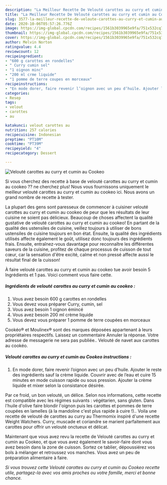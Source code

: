 ```yaml
---
description: "La Meilleur Recette De Velouté carottes au curry et cumin au Cookeo"
title: "La Meilleur Recette De Velouté carottes au curry et cumin au Cookeo"
slug: 3577-la-meilleur-recette-de-veloute-carottes-au-curry-et-cumin-au-cookeo
date: 2020-10-06T05:57:26.776Z
image: https://img-global.cpcdn.com/recipes/1561b3039965e9fa/751x532cq70/veloute-carottes-au-curry-et-cumin-au-cookeo-photo-principale-de-la-recette.jpg
thumbnail: https://img-global.cpcdn.com/recipes/1561b3039965e9fa/751x532cq70/veloute-carottes-au-curry-et-cumin-au-cookeo-photo-principale-de-la-recette.jpg
cover: https://img-global.cpcdn.com/recipes/1561b3039965e9fa/751x532cq70/veloute-carottes-au-curry-et-cumin-au-cookeo-photo-principale-de-la-recette.jpg
author: Melvin Norton
ratingvalue: 4.4
reviewcount: 12
recipeingredient:
- "600 g carottes en rondelles"
- " Curry cumin sel"
- "1 oignon minc"
- "200 ml crme liquide"
- "1 pomme de terre coupes en morceaux"
recipeinstructions:
- "En mode dorer, faire revenir l’oignon avec un peu d’huile. Ajouter le reste des ingrédients sauf la crème liquide. Couvrir avec de l’eau et cuire 15 minutes en mode cuisson rapide ou sous pression. Ajouter la crème liquide et mixer selon la consistance désirée."
categories:
- Resep
tags:
- velout
- carottes
- au

katakunci: velout carottes au 
nutrition: 257 calories
recipecuisine: Indonesian
preptime: "PT10M"
cooktime: "PT39M"
recipeyield: "4"
recipecategory: Dessert

---
```



![Velouté carottes au curry et cumin au Cookeo](https://img-global.cpcdn.com/recipes/1561b3039965e9fa/751x532cq70/veloute-carottes-au-curry-et-cumin-au-cookeo-photo-principale-de-la-recette.jpg)

Si vous cherchez des recette à base de velouté carottes au curry et cumin au cookeo ?? ne cherchez plus! Nous vous fournissons uniquement le meilleur velouté carottes au curry et cumin au cookeo ici. Nous avons un grand nombre de recette à tester.

La plupart des gens sont paresseux de commencer à cuisiner velouté carottes au curry et cumin au cookeo de peur que les résultats de leur cuisine ne soient pas délicieux. Beaucoup de choses affectent la qualité gustative de velouté carottes au curry et cumin au cookeo! En partant de la qualité des ustensiles de cuisine, veillez toujours à utiliser de bons ustensiles de cuisine toujours en bon état. Ensuite, la qualité des ingrédients utilisés affecte également le goût, utilisez donc toujours des ingrédients frais. Ensuite, entraînez-vous davantage pour reconnaître les différentes saveurs de la cuisine, profitez de chaque processus de cuisson de tout cœur, car la sensation d'être excité, calme et non pressé affecte aussi le résultat final de la cuisson!

<!--inarticleads1-->

À faire velouté carottes au curry et cumin au cookeo tue avoir besoin 5 Ingrédients et 1 pas. Voici comment vous faire cette.

##### Ingrédients de velouté carottes au curry et cumin au cookeo :

1. Vous avez besoin 600 g carottes en rondelles
1. Vous devez vous préparer  Curry, cumin, sel
1. Vous avez besoin 1 oignon émincé
1. Vous avez besoin 200 ml crème liquide
1. Vous devez vous préparer 1 pomme de terre coupées en morceaux


Cookéo® et Moulinex® sont des marques déposées appartenant à leurs propriétaires respectifs. Laissez un commentaire Annuler la réponse. Votre adresse de messagerie ne sera pas publiée.. Velouté de navet aux carottes au cookéo. 

<!--inarticleads2-->

##### Velouté carottes au curry et cumin au Cookeo instructions :

1. En mode dorer, faire revenir l’oignon avec un peu d’huile. Ajouter le reste des ingrédients sauf la crème liquide. Couvrir avec de l’eau et cuire 15 minutes en mode cuisson rapide ou sous pression. Ajouter la crème liquide et mixer selon la consistance désirée.


Par ce froid, un bon velouté, un délice. Selon nos informations, cette recette est compatible avec les régimes suivants : végétarien, sans gluten. Dans l&#39;huile d&#39;olive faire blondir l&#39;oignon puis les carottes et pommes de terre coupées en lamelles (à la mandoline c&#39;est plus rapide à cuire !).. Voila une recette de velouté de carottes au curry au Thermomix inspiré d&#39;une recette Weight Watchers. Curry, muscade et coriandre se marient parfaitement aux carottes pour offrir un velouté onctueux et délicat. 

<!--inarticleads1-->

<p>
Maintenant que vous avez revu la recette de Velouté carottes au curry et cumin au Cookeo, et que vous avez également le savoir-faire dont vous avez besoin dans la zone de cuisson. Sortez ce tablier, dépoussiérez vos bols à mélanger et retroussez vos manches. Vous avez un peu de préparation alimentaire à faire.
</p>

<p>
<i>Si vous trouvez cette Velouté carottes au curry et cumin au Cookeo recette utile, partagez-la avec vos amis proches ou votre famille, merci et bonne chance.</i>
</p>
